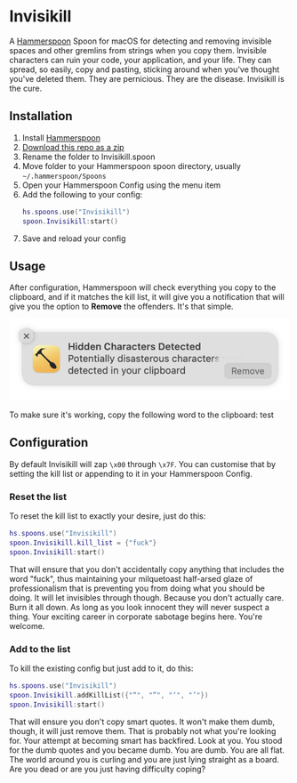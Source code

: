 # Invisikill

A [Hammerspoon][hammerspoon] Spoon for macOS for detecting and removing invisible spaces and other gremlins from strings when you copy them. Invisible characters can ruin your code, your application, and your life. They can spread, so easily, copy and pasting, sticking around when you've thought you've deleted them. They are pernicious. They are the disease. Invisikill is the cure.

## Installation

1. Install [Hammerspoon][hammerspoon]
2. [Download this repo as a zip](https://github.com/Alazoral/invisikill/archive/refs/heads/main.zip)
3. Rename the folder to Invisikill.spoon
4. Move folder to your Hammerspoon spoon directory, usually `~/.hammerspoon/Spoons`
5. Open your Hammerspoon Config using the menu item
6. Add the following to your config:
   ```lua
   hs.spoons.use("Invisikill")
   spoon.Invisikill:start() 
   ```
7. Save and reload your config

## Usage

After configuration, Hammerspoon will check everything you copy to the clipboard, and if it matches the kill list, it will give you a notification that will give you the option to **Remove** the offenders. It's that simple. 

![screenshot of notification](docs/screenshot.png)

To make sure it's working, copy the following word to the clipboard: te​st

## Configuration

By default Invisikill will zap `\x00` through `\x7F`. You can customise that by setting the kill list or appending to it in your Hammerspoon Config.

### Reset the list

To reset the kill list to exactly your desire, just do this:

```lua
hs.spoons.use("Invisikill")
spoon.Invisikill.kill_list = {"fuck"}
spoon.Invisikill:start() 
```

That will ensure that you don't accidentally copy anything that includes the word "fuck", thus maintaining your milquetoast half-arsed glaze of professionalism that is preventing you from doing what you should be doing. It will let invisibles through though. Because you don't actually care. Burn it all down. As long as you look innocent they will never suspect a thing. Your exciting career in corporate sabotage begins here. You're welcome.


### Add to the list

To kill the existing config but just add to it, do this:

```lua
hs.spoons.use("Invisikill")
spoon.Invisikill.addKillList({"“", "”", "‘", "’"})
spoon.Invisikill:start() 
```

That will ensure you don't copy smart quotes. It won't make them dumb, though, it will just remove them. That is probably not what you're looking for. Your attempt at becoming smart has backfired. Look at you. You stood for the dumb quotes and you became dumb. You are dumb. You are all flat. The world around you is curling and you are just lying straight as a board. Are you dead or are you just having difficulty coping?


[hammerspoon]: http://www.hammerspoon.org